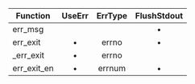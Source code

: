Function | UseErr | ErrType | FlushStdout
---|:---:|:---:|:---:
err_msg     |   |       | • 
err_exit    | • | errno | • 
_err_exit   | • | errno |
err_exit_en | • | errnum| • 